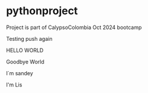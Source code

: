 # pythonproject

Project is part of CalypsoColombia Oct 2024 bootcamp

Testing push again

HELLO WORLD

Goodbye World

I´m sandey 

I'm Lis